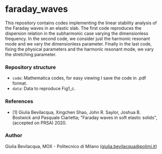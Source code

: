 # faraday_waves

This repository contains codes implementing the linear stability analysis of the Faraday waves in an elastic slab.
The first code reproduces the dispersion relation in the subharmonic case varying the dimensionless frequency.
In the second code, we consider just the harmonic resonant mode and we vary the dimensionless parameter.
Finally in the last code, fixing the physical parameters and the harmonic resonant mode, we vary the stretching parameter.



### Repository structure

- `code`: Mathematica codes, for easy viewing I save the code in .pdf format.
- `data`: Data to reproduce Fig1_c.

### References

- [1] Giulia Bevilacqua, Xingchen Shao, John R. Saylor, Joshua B. Bostwick and Pasquale Ciarletta; "Faraday waves in soft elastic
solids", (accepted on PRSA) 2020.


### Author

Giulia Bevilacqua, MOX - Politecnico di Milano (<giulia.bevilacqua@polimi.it>)
